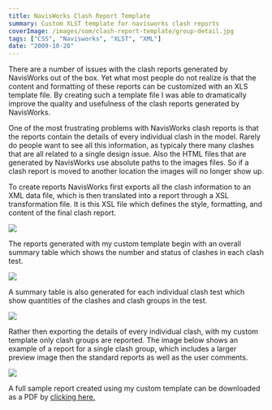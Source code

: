 ```yaml
---
title: NavisWorks Clash Report Template
summary: Custom XLST template for navisworks clash reports
coverImage: /images/som/clash-report-template/group-detail.jpg
tags: ["CSS", "Navisworks", "XLST", "XML"]
date: "2009-10-20"
---
```


There are a number of issues with the clash reports generated by NavisWorks out of the box. Yet what most people do not realize is that the content and formatting of these reports can be customized with an XLS template file. By creating such a template file I was able to dramatically improve the quality and usefulness of the clash reports generated by NavisWorks.

One of the most frustrating problems with NavisWorks clash reports is that the reports contain the details of every individual clash in the model. Rarely do people want to see all this information, as typicaly there many clashes that are all related to a single design issue. Also the HTML files that are generated by NavisWorks use absolute paths to the images files. So if a clash report is moved to another location the images will no longer show up.

To create reports NavisWorks first exports all the clash information to an XML data file, which is then translated into a report through a XSL transformation file. It is this XSL file which defines the style, formatting, and content of the final clash report.

![](/images/som/clash-report-template/2012-04-11_224336.png)

The reports generated with my custom template begin with an overall summary table which shows the number and status of clashes in each clash test.

![](/images/som/clash-report-template/summary-table.jpg)

A summary table is also generated for each individual clash test which show quantities of the clashes and clash groups in the test.

![](/images/som/clash-report-template/test-table.jpg)

Rather then exporting the details of every individual clash, with my custom template only clash groups are reported. The image below shows an example of a report for a single clash group, which includes a larger preview image then the standard reports as well as the user comments.

![](/images/som/clash-report-template/group-detail.jpg)

A full sample report created using my custom template can be downloaded as a PDF by [clicking here.](/images/som/clash-report-template/SOM-Clash-Report.pdf)
